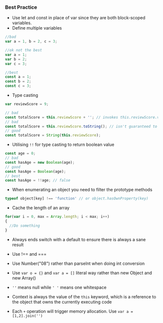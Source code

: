 ### Best Practice

* Use let and const in place of var since they are both block-scoped variables.
* Define multiple variables

```js
//bad
var a = 1, b = 2, c = 3;

//ok not the best
var a = 1;
var b = 2;
var c = 3;

//best
const a = 1;
const b = 2;
const c = 3;
```
* Type casting

```js
var reviewScore = 9;

// bad
const totalScore = this.reviewScore + ''; // invokes this.reviewScore.valueOf()
// bad
const totalScore = this.reviewScore.toString(); // isn't guaranteed to return a string
// good
const totalScore = String(this.reviewScore);
```

* Utilising `!!` for type casting to return boolean value

```js
const age = 0;
// bad
const hasAge = new Boolean(age);
// good
const hasAge = Boolean(age);
// best
const hasAge = !!age; // false
```

* When enumerating an object you need to filter the prototype methods

```js
typeof object[key] !== 'function' // or object.hasOwnProperty(key)
```

* Cache the length of an array
```js
for(var i = 0, max = Array.length; i < max; i++)
{
  //Do something
}
```
* Always ends switch with a default to ensure there is always a sane result

* Use !== and ===

* Use Number("08") rather than parseInt when doing int conversion

* Use `var o = {}` and `var a = []` literal way rather than new Object and new Array()

* `''` means null while `' '` means one whitespace

* Context is always the value of the `this` keyword, which is a reference to the object that owns the currently executing code

* Each `+` operation will trigger memory allocation. Use `var a = [1,2].join('')`
